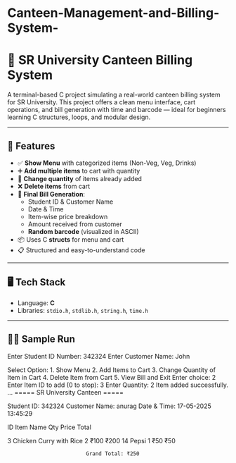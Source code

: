 # Canteen-Management-and-Billing-System-

# 🧾 SR University Canteen Billing System

A terminal-based C project simulating a real-world canteen billing system for SR University. This project offers a clean menu interface, cart operations, and bill generation with time and barcode — ideal for beginners learning C structures, loops, and modular design.

---

## 🚀 Features

- ✅ **Show Menu** with categorized items (Non-Veg, Veg, Drinks)
- ➕ **Add multiple items** to cart with quantity
- 🔄 **Change quantity** of items already added
- ❌ **Delete items** from cart
- 🧾 **Final Bill Generation**:
  - Student ID & Customer Name
  - Date & Time
  - Item-wise price breakdown
  - Amount received from customer
  - **Random barcode** (visualized in ASCII)
- 📦 Uses C **structs** for menu and cart
- 📋 Structured and easy-to-understand code

---

## 🖥️ Tech Stack

- Language: **C**
- Libraries: `stdio.h`, `stdlib.h`, `string.h`, `time.h`

---

## 🧑‍💻 Sample Run
Enter Student ID Number: 342324
Enter Customer Name: John

Select Option:
	1.	Show Menu
	2.	Add Items to Cart
	3.	Change Quantity of Item in Cart
	4.	Delete Item from Cart
	5.	View Bill and Exit
Enter choice: 2
Enter Item ID to add (0 to stop): 3
Enter Quantity: 2
Item added successfully.
…
===== SR University Canteen =====

Student ID: 342324
Customer Name: anurag
Date & Time: 17-05-2025 13:45:29

ID    Item Name                      Qty   Price   Total

3     Chicken Curry with Rice        2     ₹100    ₹200
14    Pepsi                          1     ₹50     ₹50


                             Grand Total: ₹250




